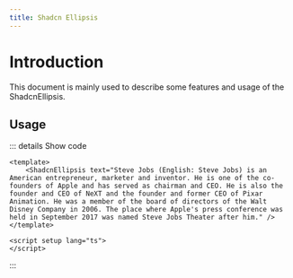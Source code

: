 ```yaml
---
title: Shadcn Ellipsis
---
```


# Introduction

This document is mainly used to describe some features and usage of the ShadcnEllipsis.

## Usage

<CodeRunner title="Simple Ellipsis"
    description="Created a simple ellipsis">
    <ShadcnEllipsis text="Steve Jobs (English: Steve Jobs) is an American entrepreneur, marketer and inventor. He is one of the co-founders of Apple and has served as chairman and CEO. He is also the founder and CEO of NeXT and the founder and former CEO of Pixar Animation. He was a member of the board of directors of the Walt Disney Company in 2006. The place where Apple's press conference was held in September 2017 was named Steve Jobs Theater after him." />
</CodeRunner>

::: details Show code

```vue
<template>
    <ShadcnEllipsis text="Steve Jobs (English: Steve Jobs) is an American entrepreneur, marketer and inventor. He is one of the co-founders of Apple and has served as chairman and CEO. He is also the founder and CEO of NeXT and the founder and former CEO of Pixar Animation. He was a member of the board of directors of the Walt Disney Company in 2006. The place where Apple's press conference was held in September 2017 was named Steve Jobs Theater after him." />
</template>

<script setup lang="ts">
</script>
```

:::